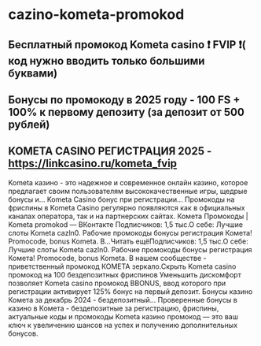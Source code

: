 # cazino-kometa-promokod

## Бесплатный промокод Kometa casino ❗️ FVIP ❗️( код нужно вводить только большими буквами)

## Бонусы по промокоду в 2025 году - 100 FS + 100% к первому депозиту (за депозит от 500 рублей)

## KOMETA CASINO РЕГИСТРАЦИЯ 2025 - https://linkcasino.ru/kometa_fvip


Kometa казино - это надежное и современное онлайн казино, которое предлагает своим пользователям высококачественные игры, щедрые бонусы и...
Kometa Casino бонус при регистрации...
Промокоды на фриспины в Kometa Casino регулярно появляются как в официальных каналах оператора, так и на партнерских сайтах.
Комета Промокоды | Kometa promokod — ВКонтакте
Подписчиков: 1,5 тыс.О себе: Лучшие слоты Kometa cazln0. Рабочие промокоды бонусы регистрация Комета! Promocode, bonus Kometa. В...Читать ещёПодписчиков: 1,5 тыс.О себе: Лучшие слоты Kometa cazln0. Рабочие промокоды бонусы регистрация Комета! Promocode, bonus Kometa. В нашем сообществе - приветственный промокод КОМЕТА зеркало.Скрыть
Kometa casino промокод на 100 бездепозитных фриспинов
Уменьшить дискомфорт позволяет Kometa casino промокод BBONUS, ввод которого при регистрации активирует 125% бонус на первый депозит.
Бонусы казино Комета за декабрь 2024 - бездепозитный...
Проверенные бонусы в казино в Комета - бездепозитные за регистрацию, фриспины, актуальные коды и промокоды
Kometa казино промокод — это ваш ключ к увеличению шансов на успех и получению дополнительных бонусов.
